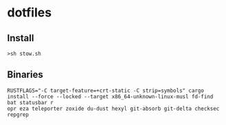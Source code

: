 # dotfiles

## Install
```
>sh stow.sh
```

## Binaries
```
RUSTFLAGS="-C target-feature=+crt-static -C strip=symbols" cargo install --force --locked --target x86_64-unknown-linux-musl fd-find bat statusbar r
opr eza teleporter zoxide du-dust hexyl git-absorb git-delta checksec repgrep
```
